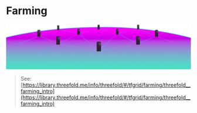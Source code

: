 # Farming

![farming](img/threefold__grid_new_.png)
> See: [https://library.threefold.me/info/threefold/#/tfgrid/farming/threefold__farming_intro](https://library.threefold.me/info/threefold/#/tfgrid/farming/threefold__farming_intro)